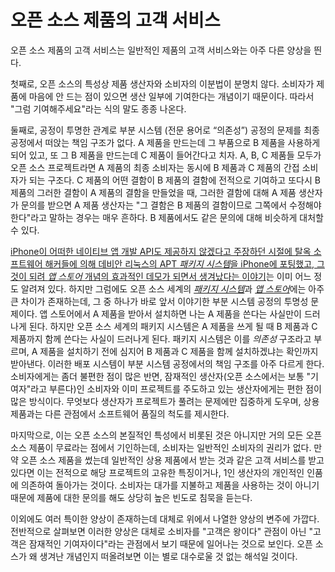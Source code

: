 오픈 소스 제품의 고객 서비스
============================

오픈 소스 제품의 고객 서비스는 일반적인 제품의 고객 서비스와는 아주 다른 양상을 띈다.

첫째로, 오픈 소스의 특성상 제품 생산자와 소비자의 이분법이 분명치 않다.
소비자가 제품에 마음에 안 드는 점이 있으면 생산 일부에 기여한다는 개념이기 때문이다.
따라서 "그럼 기여해주세요"라는 식의 말도 종종 나온다.

둘째로, 공정이 투명한 관계로 부분 시스템 (전문 용어로 “의존성”) 공정의 문제를
최종 공정에서 떠앉는 책임 구조가 없다.
A 제품을 만드는데 그 부품으로 B 제품을 사용하게 되어 있고,
또 그 B 제품을 만드는데 C 제품이 들어간다고 치자.
A, B, C 제품들 모두가 오픈 소스 프로젝트라면
A 제품의 최종 소비자는 동시에 B 제품과 C 제품의 간접 소비자가 되는 구조다.
C 제품의 어떤 결함이 B 제품의 결함에 전적으로 기여하고
또다시 B 제품의 그러한 결함이 A 제품의 결함을 만들었을 때,
그러한 결함에 대해 A 제품 생산자가 문의를 받으면
A 제품 생산자는 "그 결함은 B 제품의 결함이므로 그쪽에서 수정해야 한다"라고
말하는 경우는 매우 흔하다. B 제품에서도 같은 문의에 대해 비슷하게 대처할 수 있다.

[iPhone이 어떠한 네이티브 앱 개발 API도 제공하지 않겠다고 주장하던 시절에
탈옥 소프트웨어 해커들에 의해 데비안 리눅스의 APT *패키지 시스템*을 iPhone에 포팅했고,
그것이 되려 *앱 스토어* 개념의 효과적인 데모가 되면서 생겨났다는 이야기][1]는
이미 어느 정도 알려져 있다. 하지만 그럼에도 오픈 소스 세계의 [*패키지 시스템*][2]과
[*앱 스토어*][3]에는 아주 큰 차이가 존재하는데,
그 중 하나가 바로 앞서 이야기한 부분 시스템 공정의 투명성 문제이다.
앱 스토어에서 A 제품을 받아서 설치하면 나는 A 제품을 쓴다는 사실만이 드러나게 된다.
하지만 오픈 소스 세계의 패키지 시스템은 A 제품을 쓰게 될 때 B 제품과 C 제품까지
함께 쓴다는 사실이 드러나게 된다. 패키지 시스템은 이를 *의존성* 구조라고 부르며,
A 제품을 설치하기 전에 심지어 B 제품과 C 제품을 함께 설치하겠냐는 확인까지 받아낸다.
이러한 배포 시스템이 부분 시스템 공정에서의 책임 구조를 아주 다르게 한다.
소비자에게는 좀더 불편한 점이 많은 반면, 잠재적인 생산자(오픈 소스에서는 보통 "기여자"라고 부른다)인
소비자와 이미 프로젝트를 주도하고 있는 생산자에게는 편한 점이 많은 방식이다.
무엇보다 생산자가 프로젝트가 풀려는 문제에만 집중하게 도우며,
상용 제품과는 다른 관점에서 소프트웨어 품질의 척도를 제시한다.

마지막으로, 이는 오픈 소스의 본질적인 특성에서 비롯된 것은 아니지만
거의 모든 오픈 소스 제품이 무료라는 점에서 기인하는데, 소비자는 일반적인 소비자의 권리가 없다.
만약 오픈 소스 제품을 썼는데 일반적인 상용 제품에서 받는 것과 같은 고객 서비스를 받고 있다면
이는 전적으로 해당 프로젝트의 고유한 특징이거나, 1인 생산자의 개인적인 인품에 의존하여 돌아가는 것이다.
소비자는 대가를 지불하고 제품을 사용하는 것이 아니기 때문에 제품에 대한 문의를 해도 상당히 높은 빈도로
침묵을 듣는다.

이외에도 여러 특이한 양상이 존재하는데 대체로 위에서 나열한 양상의 변주에 가깝다.
전반적으로 살펴보면 이러한 양상은 대체로 소비자를 "고객은 왕이다" 관점이 아닌
"고객은 잠재적인 기여자이다"라는 관점에서 보기 때문에 일어나는 것으로 보인다.
오픈 소스가 왜 생겨난 개념인지 떠올려보면 이는 별로 대수로울 것 없는 해석일 것이다.

[1]: https://en.wikipedia.org/wiki/App_store#Apple_and_the_App_Store
[2]: https://en.wikipedia.org/wiki/Package_manager
[3]: https://en.wikipedia.org/wiki/App_store
